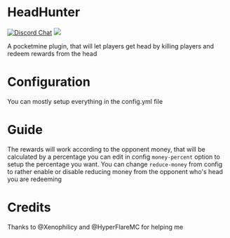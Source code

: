 # HeadHunter
[![Discord Chat](https://img.shields.io/discord/490677165289897995.svg)](https://discord.gg/M7FA5D3)
 [![](https://poggit.pmmp.io/shield.state/GimmeHead)](https://poggit.pmmp.io/p/GimmeHead)

A pocketmine plugin, that will let players get head by killing players and redeem rewards from the head
# Configuration
You can mostly setup everything in the config.yml file
# Guide
The rewards will work according to the opponent money, that will be calculated by a percentage you can edit in config `money-percent` option to setup the percentage you want.
You can change `reduce-money` from config to rather enable or disable reducing money from the opponent who's head you are redeeming

# Credits
Thanks to @Xenophilicy and @HyperFlareMC for helping me
